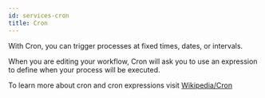 ```yaml
---
id: services-cron
title: Cron
---
```


With Cron, you can trigger processes at fixed times, dates, or intervals.

When you are editing your workflow, Cron will ask you to use an expression to
define when your process will be executed.

To learn more about cron and cron expressions visit [Wikipedia/Cron](https://en.wikipedia.org/wiki/Cron)
